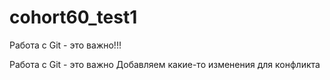 # cohort60_test1


Работа с Git - это важно!!!


Работа с Git - это важно
Добавляем какие-то изменения для конфликта
